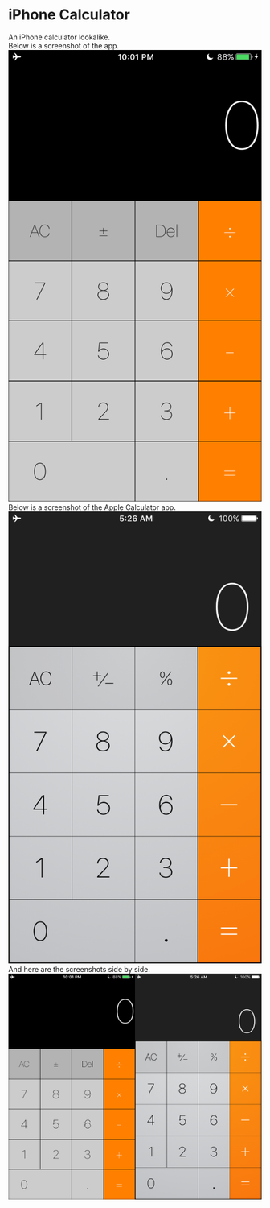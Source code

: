 # iPhone Calculator
An iPhone calculator lookalike.  
Below is a screenshot of the app.  
![Screenshot](Screenshots/IMG_0029.PNG)  
Below is a screenshot of the Apple Calculator app.  
![Apple Calculator](Screenshots/IMG_0030.PNG) 
And here are the screenshots side by side. 
<img style="width:50%;float:left;padding-bottom:1em;" src="Screenshots/IMG_0029.PNG" alt="My Calculator"/>
						<img style="width:50%;float:left;padding-bottom:1em;" src="Screenshots/IMG_0030.PNG" alt="Apple Calculator app"/>
					